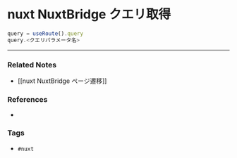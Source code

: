# nuxt NuxtBridge クエリ取得
```js
query = useRoute().query
query.<クエリパラメータ名>
```

---
### Related Notes
- [[nuxt NuxtBridge ページ遷移]]

### References
- 

### Tags
- `#nuxt`